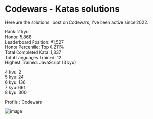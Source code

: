 # Codewars - Katas solutions

Here are the solutions I post on Codewars, I've been active since 2022.

Rank: 2 kyu  
Honor: 5,868  
Leaderboard Position: #1,527  
Honor Percentile: Top 0.211%  
Total Completed Kata: 1,337  
Total Languages Trained: 12  
Highest Trained: JavaScript (3 kyu)

4 kyu: 2  
5 kyu: 24  
6 kyu: 136  
7 kyu: 661  
8 kyu: 300  

Profile : [Codewars](https://www.codewars.com/users/Sancti0n)

![image](https://www.codewars.com/users/Sancti0n/badges/large)